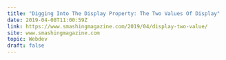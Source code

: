 ```yaml
---
title: "Digging Into The Display Property: The Two Values Of Display"
date: 2019-04-08T11:00:59Z
link: https://www.smashingmagazine.com/2019/04/display-two-value/
site: www.smashingmagazine.com
topic: Webdev
draft: false
---
```

